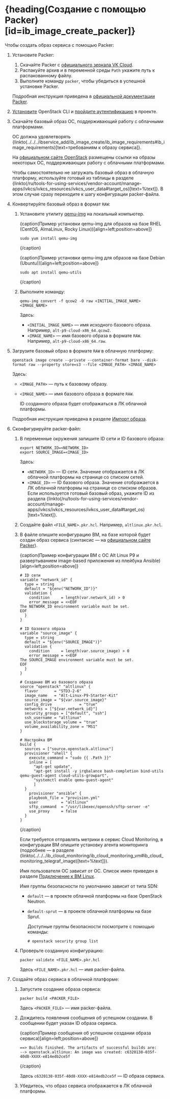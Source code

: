 # {heading(Создание с помощью Packer)[id=ib_image_create_packer]}

Чтобы создать образ сервиса с помощью Packer:

1. Установите Packer:

   1. Скачайте Packer с [официального зеркала VK Cloud](https://hashicorp-releases.mcs.mail.ru/packer/).
   1. Распакуйте архив и в переменной среды `Path` укажите путь к распакованному файлу.
   1. Выполните команду `packer`, чтобы убедиться в успешной установке Packer.

   Подробная инструкция приведена в [официальной документации Packer](https://developer.hashicorp.com/packer/tutorials/docker-get-started/get-started-install-cli).
1. [Установите](/ru/tools-for-using-services/cli/openstack-cli) OpenStack CLI и [пройдите аутентификацию](/ru/tools-for-using-services/cli/openstack-cli#3_proydite_autentifikaciyu) в проекте.
1. Скачайте базовый образ ОС, поддерживающий работу с облачными платформами.

   ОС должна удовлетворять {linkto(../../../ibservice_add/ib_image_create/ib_image_requirements#ib_image_requirements)[text=требованиям к образу сервиса]}.

   На [официальном сайте OpenStack](https://docs.openstack.org/image-guide/obtain-images.html) размещены ссылки на образы некоторых ОС, поддерживающих работу с облачными платформами.

   <info>

   Чтобы самостоятельно не загружать базовый образ в облачную платформу, используйте готовый из таблицы в разделе {linkto(/ru/tools-for-using-services/vendor-account/manage-apps/ivkcs/ivkcs_resources/ivkcs_user_data#target_os)[text=%text]}. В этом случае сразу переходите к шагу конфигурации packer-файла.

   </info>
1. Конвертируйте базовый образ в формат `RAW`:

   1. Установите утилиту [qemu-img](https://www.qemu.org/docs/master/tools/qemu-img.html) на локальный компьютер.

      {caption(Пример установки qemu-img для образов на базе RHEL (CentOS, AlmaLinux, Rocky Linux))[align=left;position=above]}
      ```console
      sudo yum install qemu-img
      ```
      {/caption}

      {caption(Пример установки qemu-img для образов на базе Debian (Ubuntu))[align=left;position=above]}
      ```console
      sudo apt install qemu-utils
      ```
      {/caption}
   1. Выполните команду:

      ```console
      qemu-img convert -f qcow2 -O raw <INITIAL_IMAGE_NAME> <IMAGE_NAME>
      ```

      Здесь:

      * `<INITIAL_IMAGE_NAME>` — имя исходного базового образа. Например, `alt-p9-cloud-x86_64.qcow2`.
      * `<IMAGE_NAME>` — имя базового образа в формате `RAW`. Например, `alt-p9-cloud-x86_64.raw`.

1. Загрузите базовый образ в формате `RAW` в облачную платформу:

   ```console
   openstack image create --private --container-format bare --disk-format raw --property store=s3 --file <IMAGE_PATH> <IMAGE_NAME>
   ```

   Здесь:

   * `<IMAGE_PATH>` — путь к базовому образу.
   * `<IMAGE_NAME>` — имя базового образа в формате `RAW`.

      ID созданного образа будет отображаться в ЛК облачной платформы.

   Подробная инструкция приведена в разделе [Импорт образа](/ru/computing/iaas/instructions/images/images-manage#import_obraza).
1. Сконфигурируйте packer-файл:

   1. В переменные окружения запишите ID сети и ID базового образа:

      ```console
      export NETWORK_ID=<NETWORK_ID>
      export SOURCE_IMAGE=<IMAGE_ID>
      ```

      Здесь:

      * `<NETWORK_ID>` — ID сети. Значение отображается в ЛК облачной платформы на странице со списком сетей.
      * `<IMAGE_ID>` — ID базового образа. Значение отображается в ЛК облачной платформы на странице со списком образов. Если используется готовый базовый образ, укажите ID из раздела {linkto(/ru/tools-for-using-services/vendor-account/manage-apps/ivkcs/ivkcs_resources/ivkcs_user_data#target_os)[text=%text]}.

   1. Создайте файл `<FILE_NAME>.pkr.hcl`. Например, `altlinux.pkr.hcl`.
   1. В файле опишите конфигурацию ВМ, на базе которой будет создан образ сервиса (синтаксис — на [официальном сайте Packer](https://developer.hashicorp.com/packer/docs/templates/hcl_templates)).

      {caption(Пример конфигурации ВМ с ОС Alt Linux P9 и развертыванием image-based приложения из плейбука Ansible)[align=left;position=above]}
      ```console
      # ID сети
      variable "network_id" {
        type = string
        default = "${env("NETWORK_ID")}"
        validation {
          condition     = length(var.network_id) > 0
          error_message = <<EOF
      The NETWORK_ID environment variable must be set.
      EOF
        }
      }

      # ID базового образа
      variable "source_image" {
        type = string
        default = "${env("SOURCE_IMAGE")}"
        validation {
          condition     = length(var.source_image) > 0
          error_message = <<EOF
      The SOURCE_IMAGE environment variable must be set.
      EOF
        }
      }

      # Создание ВМ из базового образа
      source "openstack" "altlinux" {
        flavor       = "STD3-2-6"
        image_name   = "Alt-Linux-P9-Starter-Kit"
        source_image = "${var.source_image}"
        config_drive            = "true"
        networks = ["${var.network_id}"]
        security_groups = ["default", "ssh"]
        ssh_username = "altlinux"
        use_blockstorage_volume = "true"
        volume_availability_zone = "MS1"
      }

      # Настройка ВМ
      build {
        sources = ["source.openstack.altlinux"]
        provisioner "shell" {
          execute_command = "sudo {{ .Path }}"
          inline = [
            "apt-get update",
            "apt-get install -y irqbalance bash-completion bind-utils qemu-guest-agent cloud-utils-growpart",
            "systemctl enable qemu-guest-agent"
            ]
        }
          provisioner "ansible" {
          playbook_file = "provision.yml"
          user          = "altlinux"
          sftp_command  = "/usr/libexec/openssh/sftp-server -e"
          use_proxy     = false
        }
      }
      ```
      {/caption}

      <info>

      Если требуется отправлять метрики в сервис Cloud Monitoring, в конфигурации ВМ опишите установку агента мониторинга (подробнее — в разделе {linkto(../../../ib_cloud_monitoring/ib_cloud_monitoring_vm#ib_cloud_monitoring_telegraf_image)[text=%text]}).

      </info>

      Имя пользователя ОС зависит от ОС. Список имен приведен в разделе [Подключение к ВМ Linux](/ru/computing/iaas/instructions/vm/vm-connect/vm-connect-nix).

      Имя группы безопасности по умолчанию зависит от типа SDN:

      * `default` — в проекте облачной платформы на базе OpenStack Neutron.
      * `default-sprut` — в проекте облачной платформы на базе Sprut.

         <info>

         Доступные группы безопасности посмотрите с помощью команды:

         ```console
         # openstack security group list
         ```

         </info>

   1. Проверьте созданную конфигурацию:

      ```console
      packer validate <FILE_NAME>.pkr.hcl
      ```

      Здесь `<FILE_NAME>.pkr.hcl` — имя packer-файла.

1. Создайте образ сервиса в облачной платформе:

   1. Запустите создание образа сервиса:

      ```console
      packer build <PACKER_FILE>
      ```

      Здесь `<PACKER_FILE>` — имя packer-файла.
   1. Дождитесь появления сообщения об успешном создании. В сообщении будет указан ID образа сервиса.

      {caption(Пример сообщения об успешном создании образа сервиса)[align=left;position=above]}
      ```console
      ==> Builds finished. The artifacts of successful builds are:
      --> openstack.altlinux: An image was created: c6320138-035f-40d8-XXXX-e814edb2ce5f
      ```
      {/caption}

      Здесь `c6320138-035f-40d8-XXXX-e814edb2ce5f` — ID образа сервиса.
   1. Убедитесь, что образ сервиса отображается в ЛК облачной платформы.
